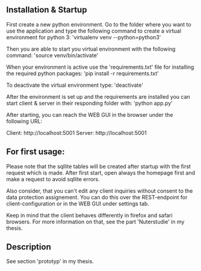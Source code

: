

## Installation & Startup

First create a new python environment.
Go to the folder where you want to use the application and type the following command to create a virtual environment for python 3:
'virtualenv venv --python=python3'

Then you are able to start you virtual environment with the following command:
'source venv/bin/activate'

When your environment is active use the 'requirements.txt' file for installing the required python packages:
'pip install -r requirements.txt'

To deactivate the virtual environment type:
'deactivate'

After the environment is set up and the requirements are installed you can start client & server in their responding folder with:
'python app.py'

After starting, you can reach the WEB GUI in the browser under the following URL:

Client: http://localhost:5001
Server: http://localhost:5001


## For first usage:
Please note that the sqllite tables will be created after startup with the first request which is made.
After first start, open always the homepage first and make a request to avoid sqllite errors.

Also consider, that you can't edit any client inquiries without consent to the data protection assignement. 
You can do this over the REST-endpoint for client-configuration or in the WEB GUI under settings tab.

Keep in mind that the client behaves differently in firefox and safari browsers. For more information on that, see the part 'Nuterstudie' in my thesis.


## Description
See section 'prototyp' in my thesis.